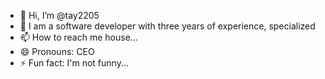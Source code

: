 - 👋 Hi, I’m @tay2205
- 👀 I am a software developer with three years of experience, specialized
- 📫 How to reach me house...
- 😄 Pronouns: CEO 
- ⚡ Fun fact: I'm not funny...

<!---
tay2205/tay2205 is a ✨ special ✨ repository because its `README.md` (this file) appears on your GitHub profile.
You can click the Preview link to take a look at your changes.
---
